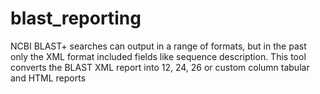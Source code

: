 # blast_reporting
NCBI BLAST+ searches can output in a range of formats, but in the past only the XML format included fields like sequence description. This tool converts the BLAST XML report into 12, 24, 26 or custom column tabular and HTML reports
